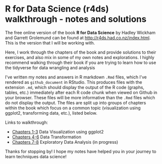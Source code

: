 # R for Data Science (r4ds) walkthrough - notes and solutions

The free online version of the book **R for Data Science** by Hadley Wickham and Garrett Grolemund can be found at http://r4ds.had.co.nz/index.html. This is the version that I will be working with.

Here, I work through the chapters of the book and provide solutions to their exercises, and also mix in some of my own notes and explorations. I highly recommend walking through their book if you are trying to learn how to use the tidyverse for data wrangling and analysis

I've written my notes and answers in R markdown ```.Rmd``` files, which I've rendered as ```github_document``` in RStudio. This produces files with the extension ```.md```, which should display the output of the R code (graphs, tables, etc.) immediately after each R code chunk when viewed on Github in your browser. These files will be more informative than the ```.Rmd``` files which do not display the output. The files are split up into groups of chapters within the book which focus on a common topic (visualization using ggplot2, transforming data, etc.), listed below.

Links to walkthrough:

* [Chapters 1-3](https://github.com/erilu/R-for-data-science-walkthrough/blob/master/r4ds_chapters1-3_walkthrough.md) Data Visualization using ggplot2
* [Chapters 4-6](https://github.com/erilu/R-for-data-science-walkthrough/blob/master/r4ds_chapters4-6_walkthrough.md) Data Transformation
* [Chapters 7-8](https://github.com/erilu/R-for-data-science-walkthrough/blob/master/r4ds_chapters7-8_walkthrough.md) Exploratory Data Analysis (in progress)

Thanks for stopping by! I hope my notes have helped you in your journey to learn techniques data science!
